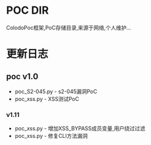 POC DIR
=====
ColodoPoc框架,PoC存储目录,来源于网络,个人维护...

# 更新日志
## poc v1.0
* poc_S2-045.py - s2-045漏洞PoC
* poc_xss.py    - XSS测试PoC
### v1.11
* poc_xss.py    - 增加XSS_BYPASS成员变量,用户绕过过滤
* poc_xss.py    - 修复CLI方法漏洞